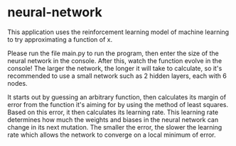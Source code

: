 # neural-network

This application uses the reinforcement learning model of machine learning to try approximating a function of x.

Please run the file main.py to run the program, then enter the size of the neural network in the console. After this, watch the function evolve in the console! The larger the network, the longer it will take to calculate, so it's recommended to use a small network such as 2 hidden layers, each with 6 nodes.

It starts out by guessing an arbitrary function, then calculates its margin of error from the function it's aiming for by using the method of least squares.
Based on this error, it then calculates its learning rate. This learning rate determines how much the weights and biases in the neural network can change in its next mutation.
The smaller the error, the slower the learning rate which allows the network to converge on a local minimum of error.
